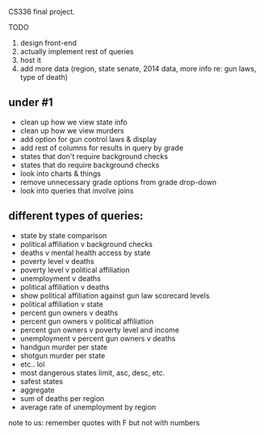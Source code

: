 CS336 final project.

TODO
1. design front-end
2. actually implement rest of queries
3. host it
4. add more data (region, state senate, 2014 data, more info re: gun laws, type of death)

under #1
----------
- clean up how we view state info
- clean up how we view murders
- add option for gun control laws & display
- add rest of columns for results in query by grade
- states that don't require background checks
- states that do require background checks
- look into charts & things
- remove unnecessary grade options from grade drop-down
- look into queries that involve joins

different types of queries:
----------------------------
- state by state comparison
- political affiliation v background checks
- deaths v mental health access by state
- poverty level v deaths
- poverty level v political affiliation
- unemployment v deaths
- political affiliation v deaths
- show political affiliation against gun law scorecard levels
- political affiliation v state
- percent gun owners v deaths
- percent gun owners v political affiliation
- percent gun owners v poverty level and income
- unemployment v percent gun owners v deaths
- handgun murder per state
- shotgun murder per state
- etc.. lol
- most dangerous states limit, asc, desc, etc.
- safest states
- aggregate
- sum of deaths per region
- average rate of unemployment by region

note to us: remember quotes with F but not with numbers


